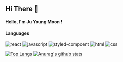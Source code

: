 ## Hi There 👋

#### Hello, I'm Ju Young Moon !

#### Languages

<!-- [![Hits](https://hits.seeyoufarm.com/api/count/incr/badge.svg?url=https%3A%2F%2Fgithub.com%2Fmoonjuyoung1&count_bg=%2379C83D&title_bg=%23555555&icon=&icon_color=%23E7E7E7&title=hits&edge_flat=false)](https://hits.seeyoufarm.com) -->
![react](https://img.shields.io/badge/-React-blue?style=flat&logo=react)
![javascript](https://img.shields.io/badge/-Javascript-f7df1e?style=flat&logo=JavaScript&logoColor=white)
![styled-compoent](https://img.shields.io/badge/-Styled%20Component-db7093?style=flat&logo=styled-components&logoColor=white)
![html](https://img.shields.io/badge/-HTML5-e34f26?style=flat&logo=html5&logoColor=white)
![css](https://img.shields.io/badge/-CSS3-1572b6?style=flat&logo=css3&logoColor=white)

[![Top Langs](https://github-readme-stats.vercel.app/api/top-langs/?username=moonjuyoung1)](https://github.com/anuraghazra/github-readme-stats)
[![Anurag's github stats](https://github-readme-stats.vercel.app/api?username=moonjuyoung1)](https://github.com/anuraghazra/github-readme-stats)












  <!--
**moonjuyoung1/moonjuyoung1** is a ✨ _special_ ✨ repository because its `README.md` (this file) appears on your GitHub profile.

Here are some ideas to get you started:

- 🔭 I’m currently working on ...
- 🌱 I’m currently learning ...
- 👯 I’m looking to collaborate on ...
- 🤔 I’m looking for help with ...
- 💬 Ask me about ...
- 📫 How to reach me: ...
- 😄 Pronouns: ...
- ⚡ Fun fact: ...
-->

